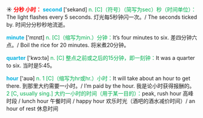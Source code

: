 ☀ <font color="red">**分秒 小时：**</font>
<font color="sky blue">**second**</font> ['sekənd] 
<font color="#00b050">n. [C]（符号）（简写为sec）秒（时间单位）：</font>The light flashes every 5 seconds. 灯光每5秒钟闪一次。/ The seconds ticked by. 时间分分秒秒地流逝。

<font color="sky blue">**minute**</font> ['mɪnɪt] 
<font color="#00b050">n. [C]（缩写为min.）分钟：</font>It’s four minutes to six. 差四分钟六点。/ Boil the rice for 20 minutes. 将米煮20分钟。

<font color="sky blue">**quarter**</font> ['kwɔ:tə] 
<font color="#00b050">n. [C] 整点之前或之后的15分钟，即一刻钟：</font>It was a quarter to six. 当时是5:45。

<font color="sky blue">**hour**</font> ['aʊə] 
<font color="#00b050">n. 1 [C]（缩写为hr或hr.）小时：</font>It will take about an hour to get there. 到那里大约需要一小时。/ I’m paid by the hour. 我是论小时获得报酬的。<font color="#00b050">2 [C, usually sing.] 大约一小时的时间（用于某一目的）：</font>peak, rush hour 高峰时段 / lunch hour 午餐时间 / happy hour 欢乐时光（酒吧的酒水减价时间）/ an hour of rest 休息时间
